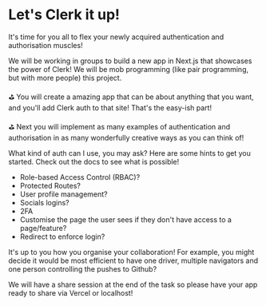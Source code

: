 # Let's Clerk it up!

It's time for you all to flex your newly acquired authentication and authorisation muscles!

We will be working in groups to build a new app in Next.js that showcases the power of Clerk! We will be mob programming (like pair programming, but with more people) this project.

⛳️ You will create a amazing app that can be about anything that you want, and you'll add Clerk auth to that site! That's the easy-ish part!

⛳️ Next you will implement as many examples of authentication and authorisation in as many wonderfully creative ways as you can think of!

What kind of auth can I use, you may ask? Here are some hints to get you started. Check out the docs to see what is possible!

- Role-based Access Control (RBAC)?
- Protected Routes?
- User profile management?
- Socials logins?
- 2FA
- Customise the page the user sees if they don't have access to a page/feature?
- Redirect to enforce login?

It's up to you how you organise your collaboration! For example, you might decide it would be most efficient to have one driver, multiple navigators and one person controlling the pushes to Github?

We will have a share session at the end of the task so please have your app ready to share via Vercel or localhost!
